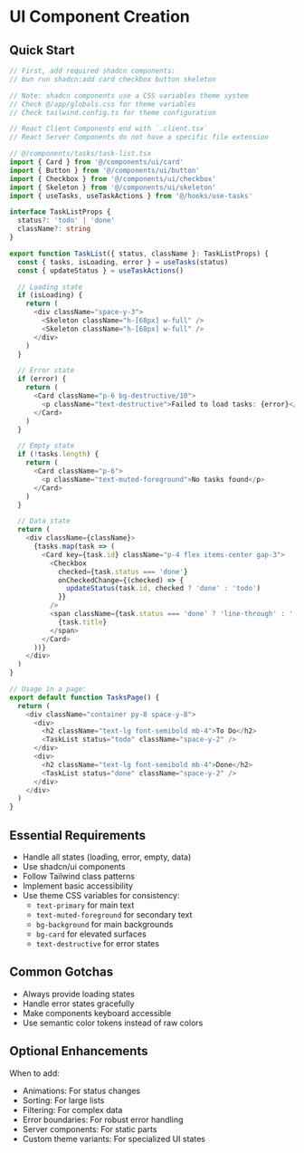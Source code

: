 # UI Component Creation

## Quick Start

```typescript
// First, add required shadcn components:
// bun run shadcn:add card checkbox button skeleton

// Note: shadcn components use a CSS variables theme system
// Check @/app/globals.css for theme variables
// Check tailwind.config.ts for theme configuration

// React Client Components end with `.client.tsx`
// React Server Components do not have a specific file extension

// @/components/tasks/task-list.tsx
import { Card } from '@/components/ui/card'
import { Button } from '@/components/ui/button'
import { Checkbox } from '@/components/ui/checkbox'
import { Skeleton } from '@/components/ui/skeleton'
import { useTasks, useTaskActions } from '@/hooks/use-tasks'

interface TaskListProps {
  status?: 'todo' | 'done'
  className?: string
}

export function TaskList({ status, className }: TaskListProps) {
  const { tasks, isLoading, error } = useTasks(status)
  const { updateStatus } = useTaskActions()

  // Loading state
  if (isLoading) {
    return (
      <div className="space-y-3">
        <Skeleton className="h-[68px] w-full" />
        <Skeleton className="h-[68px] w-full" />
      </div>
    )
  }

  // Error state
  if (error) {
    return (
      <Card className="p-6 bg-destructive/10">
        <p className="text-destructive">Failed to load tasks: {error}</p>
      </Card>
    )
  }

  // Empty state
  if (!tasks.length) {
    return (
      <Card className="p-6">
        <p className="text-muted-foreground">No tasks found</p>
      </Card>
    )
  }

  // Data state
  return (
    <div className={className}>
      {tasks.map(task => (
        <Card key={task.id} className="p-4 flex items-center gap-3">
          <Checkbox
            checked={task.status === 'done'}
            onCheckedChange={(checked) => {
              updateStatus(task.id, checked ? 'done' : 'todo')
            }}
          />
          <span className={task.status === 'done' ? 'line-through' : ''}>
            {task.title}
          </span>
        </Card>
      ))}
    </div>
  )
}

// Usage in a page:
export default function TasksPage() {
  return (
    <div className="container py-8 space-y-8">
      <div>
        <h2 className="text-lg font-semibold mb-4">To Do</h2>
        <TaskList status="todo" className="space-y-2" />
      </div>
      <div>
        <h2 className="text-lg font-semibold mb-4">Done</h2>
        <TaskList status="done" className="space-y-2" />
      </div>
    </div>
  )
}
```

## Essential Requirements

- Handle all states (loading, error, empty, data)
- Use shadcn/ui components
- Follow Tailwind class patterns
- Implement basic accessibility
- Use theme CSS variables for consistency:
    - `text-primary` for main text
    - `text-muted-foreground` for secondary text
    - `bg-background` for main backgrounds
    - `bg-card` for elevated surfaces
    - `text-destructive` for error states

## Common Gotchas

- Always provide loading states
- Handle error states gracefully
- Make components keyboard accessible
- Use semantic color tokens instead of raw colors

## Optional Enhancements

When to add:

- Animations: For status changes
- Sorting: For large lists
- Filtering: For complex data
- Error boundaries: For robust error handling
- Server components: For static parts
- Custom theme variants: For specialized UI states
